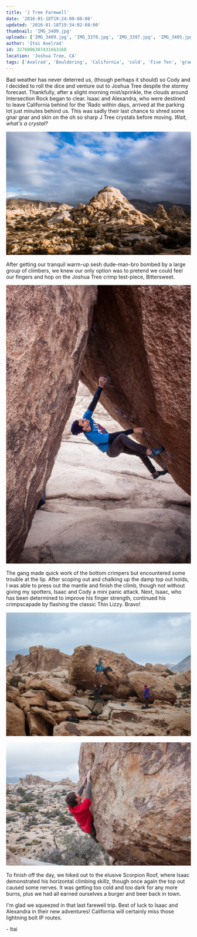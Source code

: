 ```yaml
---
title: 'J Tree Farewell'
date: '2016-01-18T19:24:00-08:00'
updated: '2016-01-18T19:34:02-08:00'
thumbnail: 'IMG_3409.jpg'
uploads: ['IMG_3409.jpg', 'IMG_3378.jpg', 'IMG_3397.jpg', 'IMG_3405.jpg']
author: 'Itai Axelrad'
id: 3276006307431663160
location: 'Joshua Tree, CA'
tags: ['Axelrad', 'Bouldering', 'California', 'cold', 'Five Ten', 'granite', 'highball', 'Isaac', 'Joshua', 'Palatt', 'Tree']
---
```


Bad weather has never deterred us, (though perhaps it should) so Cody and I decided to roll the dice and venture out to Joshua Tree despite the stormy forecast. Thankfully, after a slight morning mist/sprinkle, the clouds around Intersection Rock began to clear. Isaac and Alexandra, who were destined to leave California behind for the 'Rado within days, arrived at the parking lot just minutes behind us. This was sadly their last chance to shred some gnar gnar and skin on the oh so sharp J Tree crystals before moving. *Wait, what's a crystal?*

![The Bong in all its glory.](uploads/IMG_3409.jpg)

After getting our tranquil warm-up sesh dude-man-bro bombed by a large group of climbers, we knew our only option was to pretend we could feel our fingers and hop on the Joshua Tree crimp test-piece, Bittersweet.

![Itai, on a padless send of Bittersweet (V9). Just kidding, this was a photo op.](uploads/IMG_3378.jpg)

The gang made quick work of the bottom crimpers but encountered some trouble at the lip. After scoping out and chalking up the damp top out holds, I was able to press out the mantle and finish the climb, though not without giving my spotters, Isaac and Cody a mini panic attack. Next, Isaac, who has been determined to improve his finger strength, continued his crimpscapade by flashing the classic Thin Lizzy. Bravo!

![Isaac, locking things down on Thin Lizzy (V8).](uploads/IMG_3397.jpg)

![Cody, discovering a new problem just around the corner.](uploads/IMG_3405.jpg)

To finish off the day, we hiked out to the elusive Scorpion Roof, where Isaac demonstrated his horizontal climbing skillz, though once again the top out caused some nerves. It was getting too cold and too dark for any more burns, plus we had all earned ourselves a burger and beer back in town.

I'm glad we squeezed in that last farewell trip. Best of luck to Isaac and Alexandra in their new adventures! California will certainly miss those lightning bolt IP routes.

\- Itai
